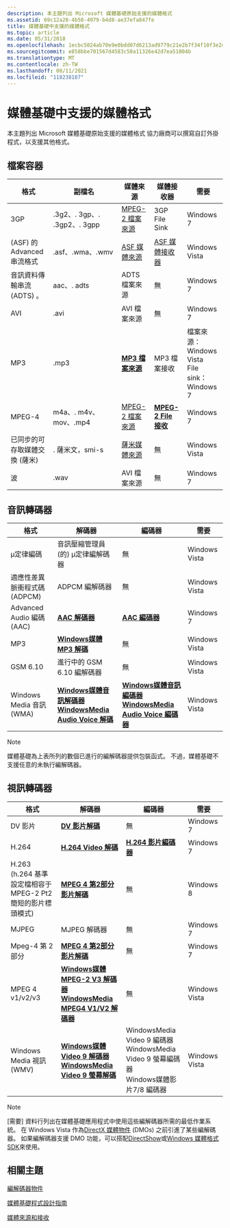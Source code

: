 ```yaml
---
description: 本主題列出 Microsoft 媒體基礎原始支援的媒體格式
ms.assetid: 69c12a28-4b58-4979-b4d8-ae37efa847fe
title: 媒體基礎中支援的媒體格式
ms.topic: article
ms.date: 05/31/2018
ms.openlocfilehash: 1ecbc5024ab70e9e0bdd07d6213ad9779c21e2b7f34f10f3e2d3fe538a784734
ms.sourcegitcommit: e858bbe701567d4583c50a11326e42d7ea51804b
ms.translationtype: MT
ms.contentlocale: zh-TW
ms.lasthandoff: 08/11/2021
ms.locfileid: "118238187"
---
```

# <a name="supported-media-formats-in-media-foundation"></a>媒體基礎中支援的媒體格式

本主題列出 Microsoft 媒體基礎原始支援的媒體格式 協力廠商可以撰寫自訂外掛程式，以支援其他格式。

## <a name="file-containers"></a>檔案容器



| 格式                                           | 副檔名          | 媒體來源                                 | 媒體接收器                                   | 需要                                                              |
|--------------------------------------------------|--------------------------|----------------------------------------------|----------------------------------------------|-----------------------------------------------------------------------|
| 3GP                                              | .3g2、. 3gp、. .3gp2、. 3gpp | [MPEG-2 檔案來源](mpeg-4-file-source.md) | 3GP File Sink                                | Windows 7                                                             |
|  (ASF) 的 Advanced 串流格式                  | .asf、.wma、.wmv         | [ASF 媒體來源](asf-media-source.md)     | [ASF 媒體接收器](asf-media-sinks.md)        | Windows Vista                                                         |
| 音訊資料傳輸串流 (ADTS) 。              | aac、. adts              | ADTS 檔案來源                             | 無                                         | Windows 7                                                             |
| AVI                                              | .avi                     | AVI 檔案來源                              | 無                                         | Windows 7                                                             |
| MP3                                              | .mp3                     | [**MP3 檔案來源**](mp3-file-source.md)   | MP3 檔案接收                                | 檔案來源： Windows Vista<br/> File sink： Windows 7<br/> |
| MPEG-4                                           | m4a、. m4v、mov、.mp4   | [MPEG-2 檔案來源](mpeg-4-file-source.md) | [**MPEG-2 File 接收**](mpeg-4-file-sink.md) | Windows 7                                                             |
| 已同步的可存取媒體交換 (薩米)  | . 薩米文，smi-s              | [薩米媒體來源](sami-media-source.md)   | 無                                         | Windows Vista                                                         |
| 波                                             | .wav                     | AVI 檔案來源                              | 無                                         | Windows 7                                                             |



 

## <a name="audio-codecs"></a>音訊轉碼器



| 格式                                              | 解碼器                                                                                                                                                          | 編碼器                                                                                                                                                          | 需要      |
|-----------------------------------------------------|------------------------------------------------------------------------------------------------------------------------------------------------------------------|------------------------------------------------------------------------------------------------------------------------------------------------------------------|---------------|
| μ定律編碼                                        | 音訊壓縮管理員 (的) μ定律編解碼器                                                                                                                      | 無                                                                                                                                                             | Windows Vista |
| 適應性差異脈衝程式碼 (ADPCM)  | ADPCM 編解碼器                                                                                                                                                  | 無                                                                                                                                                             | Windows Vista |
| Advanced Audio 編碼 (AAC)                          | [**AAC 解碼器**](aac-decoder.md)                                                                                                                               | [**AAC 編碼器**](aac-encoder.md)                                                                                                                               | Windows 7     |
| MP3                                                 | [**Windows媒體 MP3 解碼**](windows-media-mp3-decoder.md)                                                                                                   | 無                                                                                                                                                             | Windows Vista |
| GSM 6.10                                            | 進行中的 GSM 6.10 編解碼器                                                                                                                                               | 無                                                                                                                                                             | Windows Vista |
| Windows Media 音訊 (WMA)                           | [**Windows媒體音訊解碼器**](windowsmediaaudiodecoder.md)<br/> [**WindowsMedia Audio Voice 解碼**](windowsmediaaudiovoicedecoder.md)<br/> | [**Windows媒體音訊編碼器**](windowsmediaaudioencoder.md)<br/> [**WindowsMedia Audio Voice 編碼器**](windowsmediaaudiovoiceencoder.md)<br/> | Windows Vista |



 

> [!Note]  
> 媒體基礎為上表所列的數個已進行的編解碼器提供包裝函式。 不過，媒體基礎不支援任意的未執行編解碼器。

 

## <a name="video-codecs"></a>視訊轉碼器



| 格式                                                                                                         | 解碼器                                                                                                                                                                  | 編碼器                                                                                                                             | 需要      |
|----------------------------------------------------------------------------------------------------------------|--------------------------------------------------------------------------------------------------------------------------------------------------------------------------|-------------------------------------------------------------------------------------------------------------------------------------|---------------|
| DV 影片                                                                                                       | [**DV 影片解碼**](dv-video-decoder.md)                                                                                                                             | 無                                                                                                                                | Windows 7     |
| H.264                                                                                                          | [**H.264 Video 解碼**](h-264-video-decoder.md)                                                                                                                       | [**H.264 影片編碼器**](h-264-video-encoder.md)                                                                                  | Windows 7     |
| H.263<br/>  (h.264 基準設定檔相容于 MPEG-2 Pt2 簡短的影片標頭模式) <br/> | [**MPEG 4 第2部分影片解碼**](mpeg4part2videodecoder.md)                                                                                                            | 無                                                                                                                                | Windows 8     |
| MJPEG                                                                                                          | MJPEG 解碼器                                                                                                                                                            | 無                                                                                                                                | Windows 7     |
| Mpeg-4 第 2 部分                                                                                                  | [**MPEG 4 第2部分影片解碼**](mpeg4part2videodecoder.md)                                                                                                            | 無                                                                                                                                | Windows 7     |
| MPEG 4 v1/v2/v3                                                                                                | [**Windows媒體 MPEG-2 V3 解碼器**](./windowsmediampeg4v3decoder.md)<br/> [**WindowsMedia MPEG4 V1/V2 解碼器**](windowsmediampeg4decoder.md)<br/>         | 無                                                                                                                                | Windows Vista |
| Windows Media 視訊 (WMV)                                                                                      | [**Windows媒體 Video 9 解碼器**](windowsmediavideo9decoder.md)<br/> [**WindowsMedia Video 9 螢幕解碼**](windowsmediavideo9screendecoder.md)<br/> | WindowsMedia Video 9 編碼器<br/> WindowsMedia Video 9 螢幕編碼器<br/> Windows媒體影片7/8 編碼器<br/> | Windows Vista |



 

> [!Note]  
> [需要] 資料行列出在媒體基礎應用程式中使用這些編解碼器所需的最低作業系統。 在 Windows Vista 作為[DirectX 媒體物件](../directshow/directx-media-objects.md) (DMOs) 之前引進了某些編解碼器。 如果編解碼器支援 DMO 功能，可以搭配[DirectShow](../directshow/directshow.md)或[Windows 媒體格式 SDK](../wmformat/windows-media-format-11-sdk.md)來使用。

 

## <a name="related-topics"></a>相關主題

<dl> <dt>

[編解碼器物件](codecobjects.md)
</dt> <dt>

[媒體基礎程式設計指南](media-foundation-programming-guide.md)
</dt> <dt>

[媒體來源和接收](media-sources-and-sinks.md)
</dt> </dl>

 

 
